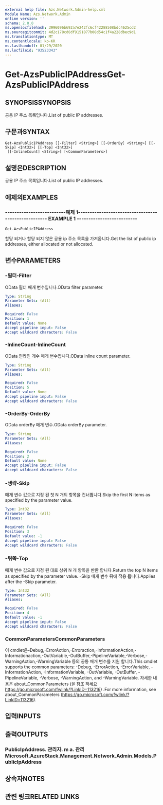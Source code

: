 ```yaml
---
external help file: Azs.Network.Admin-help.xml
Module Name: Azs.Network.Admin
online version: ''
schema: 2.0.0
ms.openlocfilehash: 3996096b692a7e242fc6cf42288508bdc4625cd2
ms.sourcegitcommit: 4d2c178cd6df9151877b08d54c1f4a228dbec9d1
ms.translationtype: MT
ms.contentlocale: ko-KR
ms.lasthandoff: 01/29/2020
ms.locfileid: "93523343"
---
```

# <span data-ttu-id="4f710-101">Get-AzsPublicIPAddress</span><span class="sxs-lookup"><span data-stu-id="4f710-101">Get-AzsPublicIPAddress</span></span>

## <span data-ttu-id="4f710-102">SYNOPSIS</span><span class="sxs-lookup"><span data-stu-id="4f710-102">SYNOPSIS</span></span>
<span data-ttu-id="4f710-103">공용 IP 주소 목록입니다.</span><span class="sxs-lookup"><span data-stu-id="4f710-103">List of public IP addresses.</span></span>

## <span data-ttu-id="4f710-104">구문과</span><span class="sxs-lookup"><span data-stu-id="4f710-104">SYNTAX</span></span>

```
Get-AzsPublicIPAddress [[-Filter] <String>] [[-OrderBy] <String>] [[-Skip] <Int32>] [[-Top] <Int32>]
 [[-InlineCount] <String>] [<CommonParameters>]
```

## <span data-ttu-id="4f710-105">설명은</span><span class="sxs-lookup"><span data-stu-id="4f710-105">DESCRIPTION</span></span>
<span data-ttu-id="4f710-106">공용 IP 주소 목록입니다.</span><span class="sxs-lookup"><span data-stu-id="4f710-106">List of public IP addresses.</span></span>

## <span data-ttu-id="4f710-107">예제의</span><span class="sxs-lookup"><span data-stu-id="4f710-107">EXAMPLES</span></span>

### <span data-ttu-id="4f710-108">--------------------------예제 1--------------------------</span><span class="sxs-lookup"><span data-stu-id="4f710-108">-------------------------- EXAMPLE 1 --------------------------</span></span>
```
Get-AzsPublicIPAddress
```

<span data-ttu-id="4f710-109">할당 되거나 할당 되지 않은 공용 ip 주소 목록을 가져옵니다.</span><span class="sxs-lookup"><span data-stu-id="4f710-109">Get the list of public ip addresses, either allocated or not allocated.</span></span>

## <span data-ttu-id="4f710-110">변수</span><span class="sxs-lookup"><span data-stu-id="4f710-110">PARAMETERS</span></span>

### <span data-ttu-id="4f710-111">-필터</span><span class="sxs-lookup"><span data-stu-id="4f710-111">-Filter</span></span>
<span data-ttu-id="4f710-112">OData 필터 매개 변수입니다.</span><span class="sxs-lookup"><span data-stu-id="4f710-112">OData filter parameter.</span></span>

```yaml
Type: String
Parameter Sets: (All)
Aliases: 

Required: False
Position: 1
Default value: None
Accept pipeline input: False
Accept wildcard characters: False
```

### <span data-ttu-id="4f710-113">-InlineCount</span><span class="sxs-lookup"><span data-stu-id="4f710-113">-InlineCount</span></span>
<span data-ttu-id="4f710-114">OData 인라인 개수 매개 변수입니다.</span><span class="sxs-lookup"><span data-stu-id="4f710-114">OData inline count parameter.</span></span>

```yaml
Type: String
Parameter Sets: (All)
Aliases: 

Required: False
Position: 5
Default value: None
Accept pipeline input: False
Accept wildcard characters: False
```

### <span data-ttu-id="4f710-115">-OrderBy</span><span class="sxs-lookup"><span data-stu-id="4f710-115">-OrderBy</span></span>
<span data-ttu-id="4f710-116">OData orderBy 매개 변수.</span><span class="sxs-lookup"><span data-stu-id="4f710-116">OData orderBy parameter.</span></span>

```yaml
Type: String
Parameter Sets: (All)
Aliases: 

Required: False
Position: 2
Default value: None
Accept pipeline input: False
Accept wildcard characters: False
```

### <span data-ttu-id="4f710-117">-생략</span><span class="sxs-lookup"><span data-stu-id="4f710-117">-Skip</span></span>
<span data-ttu-id="4f710-118">매개 변수 값으로 지정 된 첫 N 개의 항목을 건너뜁니다.</span><span class="sxs-lookup"><span data-stu-id="4f710-118">Skip the first N items as specified by the parameter value.</span></span>

```yaml
Type: Int32
Parameter Sets: (All)
Aliases: 

Required: False
Position: 3
Default value: -1
Accept pipeline input: False
Accept wildcard characters: False
```

### <span data-ttu-id="4f710-119">-위쪽</span><span class="sxs-lookup"><span data-stu-id="4f710-119">-Top</span></span>
<span data-ttu-id="4f710-120">매개 변수 값으로 지정 된 대로 상위 N 개 항목을 반환 합니다.</span><span class="sxs-lookup"><span data-stu-id="4f710-120">Return the top N items as specified by the parameter value.</span></span>
<span data-ttu-id="4f710-121">-Skip 매개 변수 뒤에 적용 됩니다.</span><span class="sxs-lookup"><span data-stu-id="4f710-121">Applies after the -Skip parameter.</span></span>

```yaml
Type: Int32
Parameter Sets: (All)
Aliases: 

Required: False
Position: 4
Default value: -1
Accept pipeline input: False
Accept wildcard characters: False
```

### <span data-ttu-id="4f710-122">CommonParameters</span><span class="sxs-lookup"><span data-stu-id="4f710-122">CommonParameters</span></span>
<span data-ttu-id="4f710-123">이 cmdlet은-Debug,-ErrorAction,-Erroraction,-InformationAction,-Informationaction,-OutVariable,-OutBuffer,-PipelineVariable,-Verbose,-WarningAction,-WarningVariable 등의 공통 매개 변수를 지원 합니다.</span><span class="sxs-lookup"><span data-stu-id="4f710-123">This cmdlet supports the common parameters: -Debug, -ErrorAction, -ErrorVariable, -InformationAction, -InformationVariable, -OutVariable, -OutBuffer, -PipelineVariable, -Verbose, -WarningAction, and -WarningVariable.</span></span> <span data-ttu-id="4f710-124">자세한 내용은 about_CommonParameters (을 참조 하세요 https://go.microsoft.com/fwlink/?LinkID=113216) .</span><span class="sxs-lookup"><span data-stu-id="4f710-124">For more information, see about_CommonParameters (https://go.microsoft.com/fwlink/?LinkID=113216).</span></span>

## <span data-ttu-id="4f710-125">입력</span><span class="sxs-lookup"><span data-stu-id="4f710-125">INPUTS</span></span>

## <span data-ttu-id="4f710-126">출력</span><span class="sxs-lookup"><span data-stu-id="4f710-126">OUTPUTS</span></span>

### <span data-ttu-id="4f710-127">PublicIpAddress. 관리자. m a. 관리</span><span class="sxs-lookup"><span data-stu-id="4f710-127">Microsoft.AzureStack.Management.Network.Admin.Models.PublicIpAddress</span></span>

## <span data-ttu-id="4f710-128">상속자</span><span class="sxs-lookup"><span data-stu-id="4f710-128">NOTES</span></span>

## <span data-ttu-id="4f710-129">관련 링크</span><span class="sxs-lookup"><span data-stu-id="4f710-129">RELATED LINKS</span></span>

